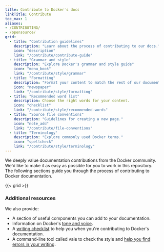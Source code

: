 ```yaml
---
title: Contribute to Docker's docs
linkTitle: Contribute
toc_max: 1
aliases:
- /CONTRIBUTING/
- /opensource/
grid:
  - title: "Contribution guidelines"
    description: "Learn about the process of contributing to our docs."
    icon: "description"
    link: "/contribute/contribute-guide"
  - title: "Grammar and style"
    description: "Explore Docker's grammar and style guide"
    icon: "menu_book"
    link: "/contribute/style/grammar"
  - title: "Formatting"
    description: "Format your content to match the rest of our documentation."
    icon: "newspaper"
    link: "/contribute/style/formatting"
  - title: "Recommended word list"
    description: Choose the right words for your content.
    icon: "checklist"
    link: "/contribute/style/recommended-words"
  - title: "Source file conventions"
    description: "Guidelines for creating a new page."
    icon: "note_add"
    link: "/contribute/file-conventions"
  - title: "Terminology"
    description: "Explore commonly used Docker terms."
    icon: "spellcheck"
    link: "/contribute/style/terminology"
---
```


We deeply value documentation contributions from the Docker community. We'd like to make it as easy
as possible for you to work in this repository. The following sections guide you through the process of contributing to Docker documentation.

{{< grid >}}

### Additional resources

We also provide:

- A section of useful components you can add to your documentation.
- Information on Docker's [tone and voice](style/voice-tone.md).
- A [writing checklist](checklist.md) to help you when you're contributing to Docker's documentation.
- A command-line tool called vale to check the style and [help you find errors in your writing](contribute-guide.md#test-the-docs-locally). 
